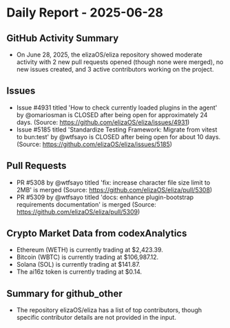 # Daily Report - 2025-06-28

## GitHub Activity Summary
- On June 28, 2025, the elizaOS/eliza repository showed moderate activity with 2 new pull requests opened (though none were merged), no new issues created, and 3 active contributors working on the project.

## Issues
- Issue #4931 titled 'How to check currently loaded plugins in the agent' by @omariosman is CLOSED after being open for approximately 24 days. (Source: https://github.com/elizaOS/eliza/issues/4931)
- Issue #5185 titled 'Standardize Testing Framework: Migrate from vitest to bun:test' by @wtfsayo is CLOSED after being open for about 10 days. (Source: https://github.com/elizaOS/eliza/issues/5185)

## Pull Requests
- PR #5308 by @wtfsayo titled 'fix: increase character file size limit to 2MB' is merged (Source: https://github.com/elizaOS/eliza/pull/5308)
- PR #5309 by @wtfsayo titled 'docs: enhance plugin-bootstrap requirements documentation' is merged (Source: https://github.com/elizaOS/eliza/pull/5309)

## Crypto Market Data from codexAnalytics
- Ethereum (WETH) is currently trading at $2,423.39.
- Bitcoin (WBTC) is currently trading at $106,987.12.
- Solana (SOL) is currently trading at $141.87.
- The ai16z token is currently trading at $0.14.

## Summary for github_other
- The repository elizaOS/eliza has a list of top contributors, though specific contributor details are not provided in the input.